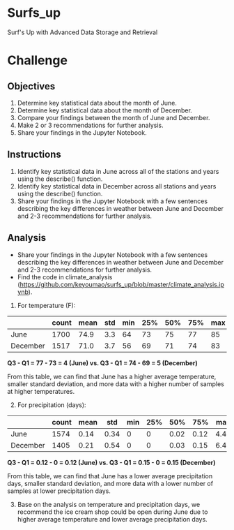 # Surfs_up

Surf's Up with Advanced Data Storage and Retrieval

# Challenge

## Objectives

1. Determine key statistical data about the month of June.
2. Determine key statistical data about the month of December.
3. Compare your findings between the month of June and December.
4. Make 2 or 3 recommendations for further analysis.
5. Share your findings in the Jupyter Notebook.

## Instructions

1. Identify key statistical data in June across all of the stations and years using the describe() function.
2. Identify key statistical data in December across all stations and years using the describe() function.
3. Share your findings in the Jupyter Notebook with a few sentences describing the key differences in weather between June and December and 2-3 recommendations for further analysis.

## Analysis

- Share your findings in the Jupyter Notebook with a few sentences describing the key differences in weather between June and December and 2-3 recommendations for further analysis.
- Find the code in climate_analysis (<https://github.com/keyoumao/surfs_up/blob/master/climate_analysis.ipynb>).

1. For temperature (F):

|   | count | mean | std | min | 25% | 50% | 75% | max |
|---|---|---|---|---|---|---|---|---|
| June | 1700  | 74.9 | 3.3 | 64 | 73 | 75 | 77 | 85 |
| December | 1517 | 71.0  | 3.7 | 56 | 69 | 71 | 74 | 83 |

**Q3 - Q1 = 77 - 73 = 4 (June) vs. Q3 - Q1 = 74 - 69 = 5 (December)**

From this table, we can find that June has a higher average temperature, smaller standard deviation, and more data with a higher number of samples at higher temperatures.

2. For precipitation (days):

|   | count | mean | std | min | 25% | 50% | 75% | max |
|---|---|---|---|---|---|---|---|---|
| June | 1574  | 0.14 | 0.34 | 0 | 0 | 0.02 | 0.12 | 4.43 |
| December | 1405 | 0.21  | 0.54 | 0 | 0 | 0.03 | 0.15 | 6.42 |

**Q3 - Q1 = 0.12 - 0 = 0.12 (June) vs. Q3 - Q1 = 0.15 - 0 = 0.15 (December)**

From this table, we can find that June has a lower average precipitation days, smaller standard deviation, and more data with a lower number of samples at lower precipitation days.

3. Base on the analysis on temperature and precipitation days, we recommend the ice cream shop could be open during June due to higher average temperature and lower average precipitation days.
